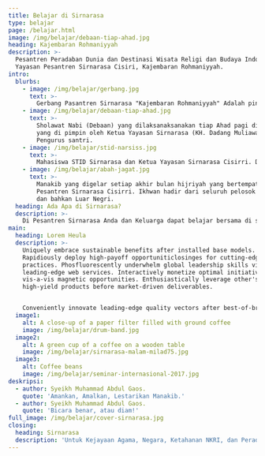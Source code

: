 ```yaml
---
title: Belajar di Sirnarasa
type: belajar
page: /belajar.html
image: /img/belajar/debaan-tiap-ahad.jpg
heading: Kajembaran Rohmaniyyah
description: >-
  Pesantren Peradaban Dunia dan Destinasi Wisata Religi dan Budaya Indonesia.
  Yayasan Pesantren Sirnarasa Cisiri, Kajembaran Rohmaniyyah.
intro:
  blurbs:
    - image: /img/belajar/gerbang.jpg
      text: >-
        Gerbang Pasantren Sirnarasa "Kajembaran Rohmaniyyah" Adalah pintu masuk utama yang Akan Anda masuki ketika berkunjung ke Sirnarasa.
    - image: /img/belajar/debaan-tiap-ahad.jpg
      text: >-
        Sholawat Nabi (Debaan) yang dilaksanaksanakan tiap Ahad pagi di Masjid
        yang di pimpin oleh Ketua Yayasan Sirnarasa (KH. Dadang Muliawan) dan
        Pengurus santri.
    - image: /img/belajar/stid-narsiss.jpg
      text: >-
        Mahasiswa STID Sirnarasa dan Ketua Yayasan Sirnarasa Cisirri. Di depan Masjid Baitu Sirr, Sirnarasa.
    - image: /img/belajar/abah-jagat.jpg
      text: >-
        Manakib yang digelar setiap akhir bulan hijriyah yang bertempat di Komp.
        Pesantren Sirnarasa Cisirri. Ikhwan hadir dari seluruh pelosok Indonesia
        dan bahkan Luar Negri.
  heading: Ada Apa di Sirnarasa?
  description: >-
    Di Pesantren Sirnarasa Anda dan Keluarga dapat belajar bersama di satu tempat. Kami memiliki fasilitas belajar untuk berbagai kalangan. Dari RA (TK) hingga Sekolah Tinggi Ilmu Dakwah (STID).
main:
  heading: Lorem Heula
  description: >-
    Uniquely embrace sustainable benefits after installed base models.
    Rapidiously deploy high-payoff opportuniticlosinges for cutting-edge best
    practices. Phosfluorescently underwhelm global leadership skills vis-a-vis
    leading-edge web services. Interactively monetize optimal initiatives
    vis-a-vis magnetic opportunities. Enthusiastically leverage other's low-risk
    high-yield products before market-driven deliverables.


    Conveniently innovate leading-edge quality vectors after best-of-breed.
  image1:
    alt: A close-up of a paper filter filled with ground coffee
    image: /img/belajar/drum-band.jpg
  image2:
    alt: A green cup of a coffee on a wooden table
    image: /img/belajar/sirnarasa-malam-milad75.jpg
  image3:
    alt: Coffee beans
    image: /img/belajar/seminar-internasional-2017.jpg
deskripsi:
  - author: Syeikh Muhammad Abdul Gaos.
    quote: 'Amankan, Amalkan, Lestarikan Manakib.'
  - author: Syeikh Muhammad Abdul Gaos.
    quote: 'Bicara benar, atau diam!'
full_image: /img/belajar/cover-sirnarasa.jpg
closing:
  heading: Sirnarasa
  description: 'Untuk Kejayaan Agama, Negara, Ketahanan NKRI, dan Peradaban Dunia.'
---
```



